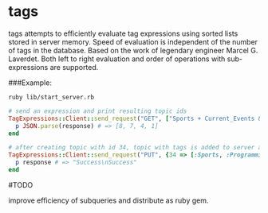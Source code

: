 tags
====
tags attempts to efficiently evaluate tag expressions using sorted lists stored in server memory. Speed of evaluation is independent of the number of tags in the database. Based on the work of legendary engineer Marcel G. Laverdet. Both left to right evaluation and order of operations with sub-expressions are supported.

###Example:

`ruby lib/start_server.rb`

```ruby
# send an expression and print resulting topic ids
TagExpressions::Client::send_request("GET", ["Sports + Current_Events & Programming"]) do |response|
  p JSON.parse(response) # => [8, 7, 4, 1]
end

# after creating topic with id 34, topic with tags is added to server and response message is printed
TagExpressions::Client::send_request("PUT", {34 => [:Sports, :Programming]}) do |response|
  p response # => "Success\nSuccess"
end
```

#TODO

improve efficiency of subqueries and distribute as ruby gem. 

